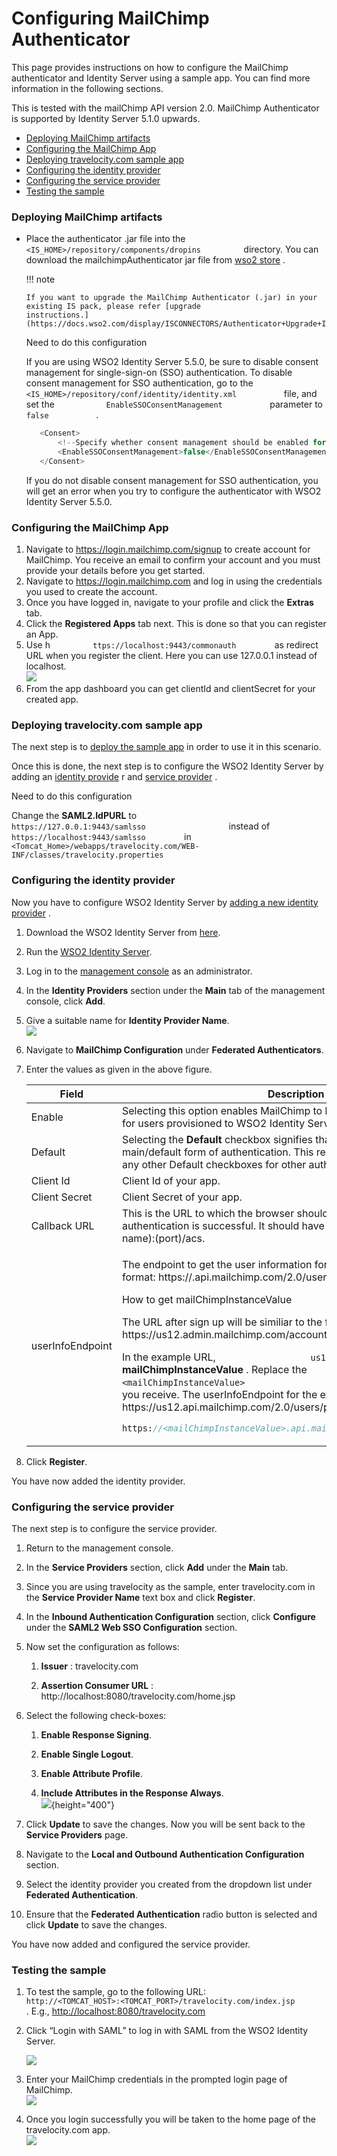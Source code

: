 # Configuring MailChimp Authenticator

This page provides instructions on how to configure the MailChimp
authenticator and Identity Server using a sample app. You can find more
information in the following sections.

This is tested with the mailChimp API version 2.0. MailChimp
Authenticator is supported by Identity Server 5.1.0 upwards.

-   [Deploying MailChimp
    artifacts](#ConfiguringMailChimpAuthenticator-DeployingMailChimpartifactsDeployingMailChimpartifacts)
-   [Configuring the MailChimp
    App](#ConfiguringMailChimpAuthenticator-ConfiguringtheMailChimpAppConfiguringtheMailChimpApp)
-   [Deploying travelocity.com sample
    app](#ConfiguringMailChimpAuthenticator-Deployingtravelocity.comsampleappDeployingtravelocity.comsampleapp)
-   [Configuring the identity
    provider](#ConfiguringMailChimpAuthenticator-ConfiguringtheidentityproviderConfiguringtheidentityprovider)
-   [Configuring the service
    provider](#ConfiguringMailChimpAuthenticator-ConfiguringtheserviceproviderConfiguringtheserviceprovider)
-   [Testing the
    sample](#ConfiguringMailChimpAuthenticator-TestingthesampleTestingthesample)

### Deploying MailChimp artifacts

-   Place the authenticator .jar file into the
    `           <IS_HOME>/repository/components/dropins          `
    directory. You can download the mailchimpAuthenticator jar file from
    [wso2
    store](https://store.wso2.com/store/assets/isconnector/list?q=%22_default%22%3A%22MailChimp%22)
    .  

    !!! note
    
        If you want to upgrade the MailChimp Authenticator (.jar) in your
        existing IS pack, please refer [upgrade
        instructions.](https://docs.wso2.com/display/ISCONNECTORS/Authenticator+Upgrade+Instructions)
    

    Need to do this configuration

    If you are using WSO2 Identity Server 5.5.0, be sure to disable
    consent management for single-sign-on (SSO) authentication. To
    disable consent management for SSO authentication, go to the
    `            <IS_HOME>/repository/conf/identity/identity.xml           `
    file, and set the
    `            EnableSSOConsentManagement           ` parameter to
    `            false           ` .

    ``` java
       <Consent>
           <!--Specify whether consent management should be enabled for SSO authentication -->
           <EnableSSOConsentManagement>false</EnableSSOConsentManagement>
       </Consent>
    ```

    If you do not disable consent management for SSO authentication, you
    will get an error when you try to configure the authenticator with
    WSO2 Identity Server 5.5.0.

### Configuring the MailChimp App

1.  Navigate to <https://login.mailchimp.com/signup> to create account
    for MailChimp. You receive an email to confirm your account and you
    must provide your details before you get started.
2.  Navigate to <https://login.mailchimp.com> and log in using the
    credentials you used to create the account.
3.  Once you have logged in, navigate to your profile and click the
    **Extras** tab.
4.  Click the **Registered Apps** tab next. This is done so that you can
    register an App.
5.  Use h `          ttps://localhost:9443/commonauth         `
    as redirect URL when you register the client. Here you can use
    127.0.0.1 instead of localhost.  
    ![](attachments/49092781/49226960.png) 
6.  From the app dashboard you can get clientId and clientSecret for
    your created app.  

### Deploying travelocity.com sample app

The next step is to [deploy the sample app](_Deploying_the_Sample_App_)
in order to use it in this scenario.

Once this is done, the next step is to configure the WSO2 Identity
Server by adding an [identity
provide](https://docs.wso2.com/identity-server/Configuring+an+Identity+Provider)
r and [service
provider](https://docs.wso2.com/identity-server/Configuring+a+Service+Provider)
.

Need to do this configuration

Change the **SAML2.IdPURL** to
`                     https://127.0.0.1:9443/samlsso                   `
instead of `          https://localhost:9443/samlsso         ` in
`          <Tomcat_Home>/webapps/travelocity.com/WEB-INF/classes/travelocity.properties         `

### Configuring the identity provider

Now you have to configure WSO2 Identity Server by [adding a new identity
provider](https://docs.wso2.com/identity-server/Configuring+an+Identity+Provider)
.

1.  Download the WSO2 Identity Server from
    [here](http://wso2.com/products/identity-server/).
2.  Run the [WSO2 Identity
    Server](https://docs.wso2.com/identity-server/Running+the+Product).
3.  Log in to the [management
    console](https://docs.wso2.com/identity-server/Getting+Started+with+the+Management+Console)
    as an administrator.
4.  In the **Identity Providers** section under the **Main** tab of the
    management console, click **Add**.
5.  Give a suitable name for **Identity Provider Name**.  
    ![](attachments/49092781/56994052.png) 
6.  Navigate to **MailChimp Configuration** under **Federated
    Authenticators**.

7.  Enter the values as given in the above figure.

    <table>
    <thead>
    <tr class="header">
    <th>Field</th>
    <th>Description</th>
    <th>Value</th>
    </tr>
    </thead>
    <tbody>
    <tr class="odd">
    <td>Enable</td>
    <td>Selecting this option enables MailChimp to be used as an authenticator for users provisioned to WSO2 Identity Server.</td>
    <td>Selected</td>
    </tr>
    <tr class="even">
    <td>Default</td>
    <td>Selecting the <strong>Default</strong> checkbox signifies that MailChimp is the main/default form of authentication. This removes the selection made for any other Default checkboxes for other authenticators.</td>
    <td>Selected</td>
    </tr>
    <tr class="odd">
    <td>Client Id</td>
    <td>Client Id of your app.</td>
    <td><br />
    </td>
    </tr>
    <tr class="even">
    <td>Client Secret</td>
    <td>Client Secret of your app.</td>
    <td><br />
    </td>
    </tr>
    <tr class="odd">
    <td>Callback URL</td>
    <td>This is the URL to which the browser should be redirected after the authentication is successful. It should have this format: https://(host-name):(port)/acs.</td>
    <td><br />
    </td>
    </tr>
    <tr class="even">
    <td>userInfoEndpoint</td>
    <td><div class="content-wrapper">
    <p>The endpoint to get the user information for MailChimp It should have this format: https://.api.mailchimp.com/2.0/users/profile.</p>
    <div>
    <p>How to get mailChimpInstanceValue</p>
    <p>The URL after sign up will be similiar to the following URL: https://us12.admin.mailchimp.com/account/.</p>
    <p>In the example URL, <code>                  us12                 </code> is the <strong>mailChimpInstanceValue</strong> . Replace the <code>                  &lt;mailChimpInstanceValue&gt;                 </code> tag with the instance value you receive. The userInfoEndpoint for the example URL is https://us12.api.mailchimp.com/2.0/users/profile.</p>
    <div class="code panel pdl" style="border-width: 1px;">
    <div class="codeContent panelContent pdl">
    <div class="sourceCode" id="cb1" data-syntaxhighlighter-params="brush: java; gutter: false; theme: Confluence" data-theme="Confluence" style="brush: java; gutter: false; theme: Confluence"><pre class="sourceCode java"><code class="sourceCode java"><a class="sourceLine" id="cb1-1" title="1">https:<span class="co">//&lt;mailChimpInstanceValue&gt;.api.mailchimp.com/2.0/users/profile</span></a></code></pre></div>
    </div>
    </div>
    </div>
    </div></td>
    <td><br />
    </td>
    </tr>
    </tbody>
    </table>

8.  Click **Register**.

You have now added the identity provider.

### Configuring the service provider

The next step is to configure the service provider.

1.  Return to the management console.

2.  In the **Service Providers** section, click **Add** under the
    **Main** tab.

3.  Since you are using travelocity as the sample, enter travelocity.com
    in the **Service Provider Name** text box and click **Register**.

4.  In the **Inbound Authentication Configuration** section, click
    **Configure** under the **SAML2 Web SSO Configuration** section.

5.  Now set the configuration as follows:

    1.  **Issuer** : travelocity.com

    2.  **Assertion Consumer URL** :
        http://localhost:8080/travelocity.com/home.jsp

6.  Select the following check-boxes:
    1.  **Enable Response Signing**.

    2.  **Enable Single Logout**.

    3.  **Enable Attribute Profile**.

    4.  **Include Attributes in the Response Always**.  
        ![](attachments/49092781/103332418.png){height="400"}  

7.  Click **Update** to save the changes. Now you will be sent back to
    the **Service Providers** page.

8.  Navigate to the **Local and Outbound Authentication Configuration**
    section.

9.  Select the identity provider you created from the dropdown list
    under **Federated Authentication**.

10. Ensure that the **Federated Authentication** radio button is
    selected and click **Update** to save the changes.

You have now added and configured the service provider.

### Testing the sample

1.  To test the sample, go to the following URL:
    `           http://<TOMCAT_HOST>:<TOMCAT_PORT>/travelocity.com/index.jsp          `
    . E.g., <http://localhost:8080/travelocity.com>

2.  Click “Login with SAML” to log in with SAML from the WSO2 Identity
    Server.

    ![](attachments/49092781/51251955.png) 

3.  Enter your MailChimp credentials in the prompted login page of
    MailChimp.  
    ![](attachments/49092781/49226963.png)   

4.  Once you login successfully you will be taken to the home page of
    the travelocity.com app.  
    ![](attachments/49092781/51251954.png)   

